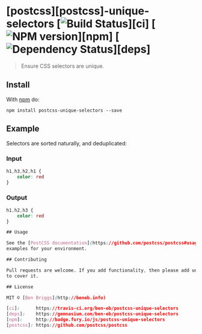 # [postcss][postcss]-unique-selectors [![Build Status](https://travis-ci.org/ben-eb/postcss-unique-selectors.svg?branch=master)][ci] [![NPM version](https://badge.fury.io/js/postcss-unique-selectors.svg)][npm] [![Dependency Status](https://gemnasium.com/ben-eb/postcss-unique-selectors.svg)][deps]

> Ensure CSS selectors are unique.

## Install

With [npm](https://npmjs.org/package/postcss-unique-selectors) do:

```
npm install postcss-unique-selectors --save
```

## Example

Selectors are sorted naturally, and deduplicated:

### Input

```css
h1,h3,h2,h1 {
    color: red
}
```

### Output

```css
h1,h2,h3 {
    color: red
}

## Usage

See the [PostCSS documentation](https://github.com/postcss/postcss#usage) for
examples for your environment.

## Contributing

Pull requests are welcome. If you add functionality, then please add unit tests
to cover it.

## License

MIT © [Ben Briggs](http://beneb.info)

[ci]:      https://travis-ci.org/ben-eb/postcss-unique-selectors
[deps]:    https://gemnasium.com/ben-eb/postcss-unique-selectors
[npm]:     http://badge.fury.io/js/postcss-unique-selectors
[postcss]: https://github.com/postcss/postcss

